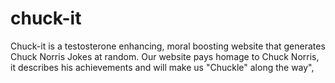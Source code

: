 # chuck-it
Chuck-it is a testosterone enhancing, moral boosting website that generates Chuck Norris Jokes at random.  Our  website pays homage to Chuck Norris, it describes his achievements and will make us "Chuckle" along the way",
